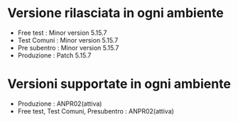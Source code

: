 # Versione rilasciata in ogni ambiente

- Free test : Minor version 5.15.7
- Test Comuni : Minor version 5.15.7
- Pre subentro : Minor version 5.15.7
- Produzione : Patch 5.15.7


# Versioni supportate in ogni ambiente

- Produzione : ANPR02(attiva)
- Free test, Test Comuni, Presubentro : ANPR02(attiva)
